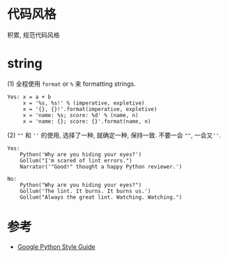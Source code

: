 # 代码风格

积累, 规范代码风格

# string

(1) 全程使用 `format` or `%` 来 formatting strings.

```
Yes: x = a + b
     x = '%s, %s!' % (imperative, expletive)
     x = '{}, {}!'.format(imperative, expletive)
     x = 'name: %s; score: %d' % (name, n)
     x = 'name: {}; score: {}'.format(name, n)
```

(2) `""` 和 `''` 的使用, 选择了一种, 就确定一种, 保持一致. 不要一会 `""`, 一会又`''`.

```
Yes:
    Python('Why are you hiding your eyes?')
    Gollum("I'm scared of lint errors.")
    Narrator('"Good!" thought a happy Python reviewer.')

No:
    Python("Why are you hiding your eyes?")
    Gollum('The lint. It burns. It burns us.')
    Gollum("Always the great lint. Watching. Watching.")
```


# 参考

- [Google Python Style Guide](https://google.github.io/styleguide/pyguide.html#Strings)
